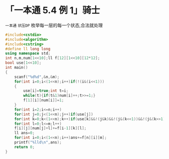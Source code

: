 # 「一本通 5.4 例 1」骑士 
`一本通` `状压DP` 
枚举每一层的每一个状态,合法就处理
```cpp
#include<cstdio>
#include<algorithm>
#include<cstring>
#define ll long long
using namespace std;
int n,m,num[1<<10];ll f[12][1<<10][12*12];
bool use[1<<10];
int main()
{
	scanf("%d%d",&n,&m);
	for(int i=0;i<(1<<n);i++)if(!(i&(i<<1)))
	{
		use[i]=true;int t=i;
		while(t){if(t&1)num[i]++;t>>=1;}
		f[1][i][num[i]]=1;
	}
	for(int i=2;i<=n;i++)
	for(int j=0;j<(1<<n);j++)if(use[j])
	for(int k=0;k<(1<<n);k++)if(use[k]&&!(j&k)&&!(j&(k<<1))&&!(j&(k>>1)))
	for(int l=0;l<=m;l++)
	f[i][j][num[j]+l]+=f[i-1][k][l];
	ll ans=0;
	for(int i=0;i<(1<<n);i++)ans+=f[n][i][m];
	printf("%lld\n",ans);
	return 0;
}
```
<!--stackedit_data:
eyJoaXN0b3J5IjpbLTc2MTExNzUyM119
-->